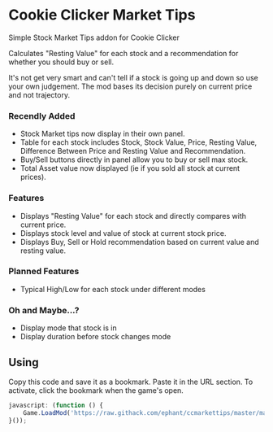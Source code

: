 # Cookie Clicker Market Tips
Simple Stock Market Tips addon for Cookie Clicker

Calculates "Resting Value" for each stock and a recommendation for whether you should buy or sell.

It's not get very smart and can't tell if a stock is going up and down so use your own judgement. The mod bases its decision purely on current price and not trajectory.

### Recendly Added
* Stock Market tips now display in their own panel.
* Table for each stock includes Stock, Stock Value, Price, Resting Value, Difference Between Price and Resting Value and Recommendation.
* Buy/Sell buttons directly in panel allow you to buy or sell max stock.
* Total Asset value now displayed (ie if you sold all stock at current prices).

### Features
* Displays "Resting Value" for each stock and directly compares with current price.
* Displays stock level and value of stock at current stock price.
* Displays Buy, Sell or Hold recommendation based on current value and resting value.

### Planned Features
* Typical High/Low for each stock under different modes

### Oh and Maybe...?
* Display mode that stock is in
* Display duration before stock changes mode

## Using
Copy this code and save it as a bookmark. Paste it in the URL section. To activate, click the bookmark when the game's open.

```javascript
javascript: (function () {
	Game.LoadMod('https://raw.githack.com/ephant/ccmarkettips/master/markettips.js');
}());
```

